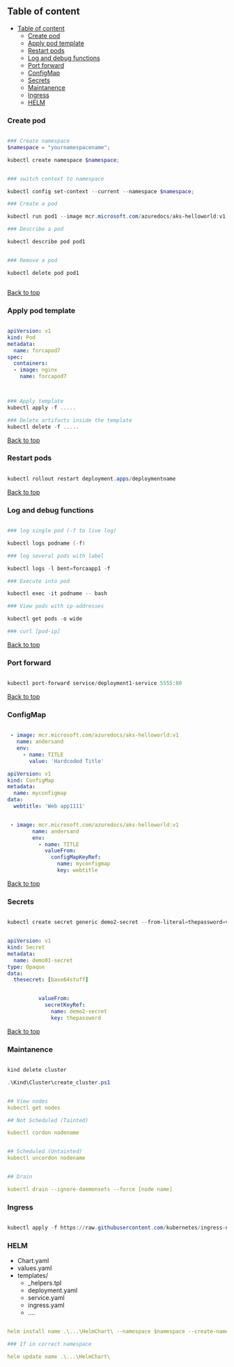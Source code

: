 
## Table of content

- [Table of content](#table-of-content)
  - [Create pod](#create-pod)
  - [Apply pod template](#apply-pod-template)
  - [Restart pods](#restart-pods)
  - [Log and debug functions](#log-and-debug-functions)
  - [Port forward](#port-forward)
  - [ConfigMap](#configmap)
  - [Secrets](#secrets)
  - [Maintanence](#maintanence)
  - [Ingress](#ingress)
  - [HELM](#helm)



### Create pod

```powershell

### Create namespace
$namespace = "yournamespacename";

kubectl create namespace $namespace;


### switch context to namespace

kubectl config set-context --current --namespace $namespace;

### Create a pod

kubectl run pod1 --image mcr.microsoft.com/azuredocs/aks-helloworld:v1

### Describe a pod

kubectl describe pod pod1


### Remove a pod

kubectl delete pod pod1



```

[Back to top](#table-of-content)


### Apply pod template

```yaml

apiVersion: v1
kind: Pod
metadata:
  name: forcapod7
spec:
  containers:
  - image: nginx
    name: forcapod7



```

```powershell

### Apply template
kubectl apply -f .....

### Delete artifacts inside the template
kubectl delete -f .....


```

[Back to top](#table-of-content)

### Restart pods

```powershell

kubectl rollout restart deployment.apps/deploymentname

```

[Back to top](#table-of-content)


### Log and debug functions

```powershell

### log single pod (-f to live log)

kubectl logs podname (-f)  

### log several pods with label

kubectl logs -l bent=forcaapp1 -f

### Execute into pod

kubectl exec -it podname -- bash

### View pods with ip-addresses

kubectl get pods -o wide

### curl [pod-ip]

```



[Back to top](#table-of-content)

### Port forward

```powershell

kubectl port-forward service/deployment1-service 5555:80

```

[Back to top](#table-of-content)

### ConfigMap


```yaml

 - image: mcr.microsoft.com/azuredocs/aks-helloworld:v1
   name: andersand
   env:
     - name: TITLE
       value: 'Hardcoded Title'

```

```yaml
apiVersion: v1
kind: ConfigMap
metadata:
  name: myconfigmap
data:
  webtitle: 'Web app1111'

```

```yaml

 - image: mcr.microsoft.com/azuredocs/aks-helloworld:v1
        name: andersand
        env:
          - name: TITLE
            valueFrom:
              configMapKeyRef:
                name: myconfigmap
                key: webtitle

```


[Back to top](#table-of-content)


### Secrets

```powershell

kubectl create secret generic demo2-secret --from-literal=thepassword=verysecret

```

```yaml

apiVersion: v1
kind: Secret
metadata:
  name: demo01-secret
type: Opaque
data:
  thesecret: [base64stuff]

```

```yaml

          valueFrom:
            secretKeyRef:
              name: demo2-secret
              key: thepassword

```

[Back to top](#table-of-content)


### Maintanence

```powershell

kind delete cluster

.\Kind\Cluster\create_cluster.ps1

```

```yaml

## View nodes
kubectl get nodes

## Not Scheduled (Tainted)

kubectl cordon nodename


## Scheduled (Untainted)
kubectl uncordon nodename


## Drain

kubectl drain --ignore-daemonsets --force [node name]


```

### Ingress

```powershell

kubectl apply -f https://raw.githubusercontent.com/kubernetes/ingress-nginx/main/deploy/static/provider/kind/deploy.yaml

```


### HELM

- Chart.yaml                
- values.yaml               
- templates/               
  - _helpers.tpl            
  - deployment.yaml         
  - service.yaml            
  - ingress.yaml
  - ....


```yaml 

helm install name .\...\HelmChart\ --namespace $namespace --create-namespace

### If in correct namespace

helm update name .\...\HelmChart\

```



